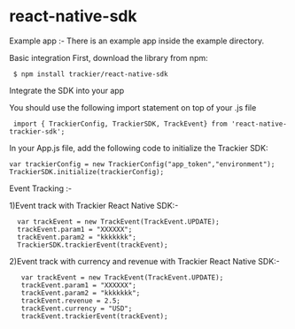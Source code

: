 # react-native-sdk
Example app :- There is an example app inside the example directory.

Basic integration
First, download the library from npm:

     $ npm install trackier/react-native-sdk

Integrate the SDK into your app 

You should use the following import statement on top of your .js file

     import { TrackierConfig, TrackierSDK, TrackEvent} from 'react-native-trackier-sdk';

In your App.js file, add the following code to initialize the Trackier SDK:

    var trackierConfig = new TrackierConfig("app_token","environment");
    TrackierSDK.initialize(trackierConfig);

Event Tracking :-

1)Event track with Trackier React Native SDK:-
   
      var trackEvent = new TrackEvent(TrackEvent.UPDATE);
      trackEvent.param1 = "XXXXXX";
      trackEvent.param2 = "kkkkkkk";
      TrackierSDK.trackierEvent(trackEvent);

2)Event track with currency and revenue with Trackier React Native SDK:- 

       var trackEvent = new TrackEvent(TrackEvent.UPDATE);
       trackEvent.param1 = "XXXXXX";
       trackEvent.param2 = "kkkkkkk";
       trackEvent.revenue = 2.5;
       trackEvent.currency = "USD";
       trackEvent.trackierEvent(trackEvent);
